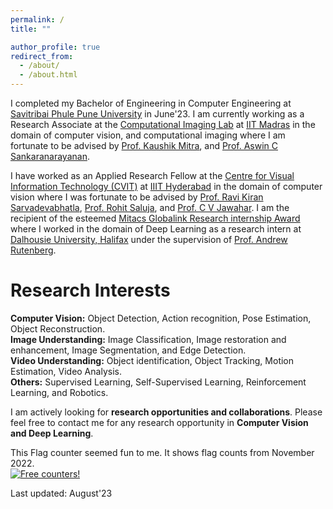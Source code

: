 ```yaml
---
permalink: /
title: ""

author_profile: true
redirect_from: 
  - /about/
  - /about.html
---
```


I completed my Bachelor of Engineering in Computer Engineering at [Savitribai Phule Pune University](http://www.unipune.ac.in/) in June'23. I am currently working as a Research Associate at the [Computational Imaging Lab](https://www.ee.iitm.ac.in/comp_photolab/) at [IIT Madras](https://www.iitm.ac.in/) in the domain of computer vision, and computational imaging where I am fortunate to be advised by [Prof. Kaushik Mitra](https://www.ee.iitm.ac.in/kmitra/), and [Prof. Aswin C Sankaranarayanan](https://www.ece.cmu.edu/directory/bios/sankaranarayanan-aswin.html). 

I have worked as an Applied Research Fellow at the [Centre for Visual Information Technology (CVIT)](https://cvit.iiit.ac.in/) at [IIIT Hyderabad](https://www.iiit.ac.in/) in the domain of computer vision where I was fortunate to be advised by [Prof. Ravi Kiran Sarvadevabhatla](https://ravika.github.io/), [Prof. Rohit Saluja](https://rohitsaluja22.github.io/), and [Prof. C V Jawahar](https://faculty.iiit.ac.in/~jawahar/). I am the recipient of the esteemed [Mitacs Globalink Research internship Award](https://www.mitacs.ca/en/programs/globalink/globalink-research-internship) where I worked in the domain of Deep Learning as a research intern at [Dalhousie University, Halifax](https://www.dal.ca/) under the supervision of [Prof. Andrew Rutenberg](http://fizz.phys.dal.ca/~adr/).

# Research Interests

**Computer Vision:** Object Detection, Action recognition, Pose Estimation, Object Reconstruction.   
**Image Understanding:** Image Classification, Image restoration and enhancement, Image Segmentation, and Edge Detection.    
**Video Understanding:** Object identification, Object Tracking, Motion Estimation, Video Analysis.   
**Others:** Supervised Learning, Self-Supervised Learning, Reinforcement Learning, and Robotics.

I am actively looking for **research opportunities and collaborations**. Please feel free to contact me for any research opportunity in **Computer Vision and Deep Learning**.

This Flag counter seemed fun to me. It shows flag counts from November 2022.    
<a href="https://info.flagcounter.com/FhE2"><img src="https://s01.flagcounter.com/count2/FhE2/bg_FFFFFF/txt_000000/border_CCCCCC/columns_5/maxflags_50/viewers_0/labels_0/pageviews_1/flags_1/percent_0/" alt="Free counters!" border="0"></a>

Last updated: August'23
